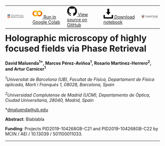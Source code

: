 <table class="tfo-notebook-buttons" align="left">
  <td>
    <a target="_blank" href="https://www.ub.edu/waveng">
      <img src="https://github.com/dmaluenda/resources/raw/master/ub_logo.png" width="130"/>
    </a>
  </td>
  <td>
  </td>
  <td>
    <a target="_blank" href="https://colab.research.google.com/github/WavefrontEngUB/holographicMicro/blob/master/Report.ipynb">
      <img src="https://github.com/dmaluenda/resources/raw/master/colab_logo_32px.png" />
      Run in Google Colab
    </a>
  </td>
  <td>
    <a target="_blank" href="https://github.com/WavefrontEngUB/holographicMicro/blob/master/Report.ipynb">
      <img src="https://github.com/dmaluenda/resources/raw/master/github_logo_32px.png" />
      View source on GitHub
    </a>
  </td>
  <td>
    <a href="https://github.com/WavefrontEngUB/holographicMicro/raw/master/Report.ipynb">
      <img src="https://github.com/dmaluenda/resources/raw/master/download_logo_32px.png" />
      Download notebook
    </a>
  </td>
    <td>
    <a target="_blank" href="https://www.ucm.es/goptic/el-grupo">
      <img src="https://github.com/dmaluenda/resources/raw/master/ucm_logo.png" width="130"/>
    </a>
  </td>
</table>

<br>
<br>
<br>

# Holographic microscopy of highly focused fields via Phase Retrieval

**David Maluenda<sup>1\*</sup>, Marcos Pérez-Aviñoa<sup>1</sup>, Rosario Martinez-Herrero<sup>2</sup>, and Artur Carnicer<sup>1</sup>**

*<sup>1</sup>Universitat de Barcelona (UB), Facultat de Física, Departament de Física aplicada, Martí i Franquès 1, 08028,
Barcelona, Spain*

*<sup>2</sup>Universidad Complutense de Madrid (UCM), Departamento de Óptica, Ciudad Universitaria, 28040, Madrid,
Spain*

*dmaluenda@ub.edu

**Abstract**: Blablabla

**Funding**: Projects PID2019-104268GB-C21 and PID2019-104268GB-C22 by MCIN / AEI / 10.13039 / 501100011033.
<hr>
